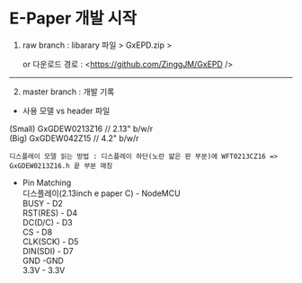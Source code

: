 # E-Paper 개발 시작

1. raw branch : libarary 파일 > GxEPD.zip > 

    or 다운로드 경로 : <https://github.com/ZinggJM/GxEPD />

---
2. master branch : 개발 기록
* 사용 모델 vs header 파일

(Small) GxGDEW0213Z16  // 2.13" b/w/r  
(Big)   GxGDEW042Z15   // 4.2" b/w/r

	디스플레이 모델 읽는 방법 : 디스플레이 하단(노란 얇은 판 부분)에 WFT0213CZ16 => GxGDEW0213Z16.h 끝 부분 매칭

* Pin Matching  
	디스플레이(2.13inch e paper C) - NodeMCU  
	BUSY - D2  
	RST(RES) - D4   
	DC(D/C) - D3  
	CS - D8  
	CLK(SCK) - D5  
	DIN(SDI) - D7  
	GND -GND  
	3.3V - 3.3V  
